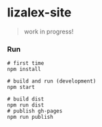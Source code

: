 # lizalex-site

> work in progress!

### Run
```
# first time
npm install

# build and run (development)
npm start

# build dist
npm run dist
# publish gh-pages
npm run publish
```
